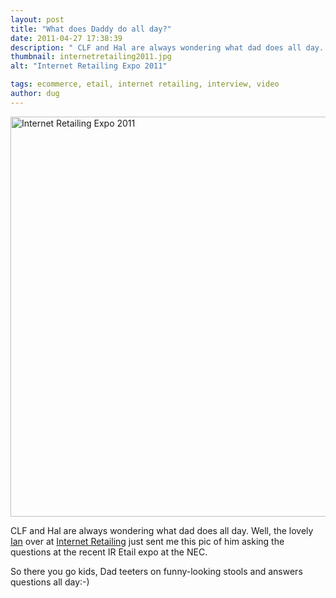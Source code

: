 ```yaml
---
layout: post
title: "What does Daddy do all day?"
date: 2011-04-27 17:38:39
description: " CLF and Hal are always wondering what dad does all day. Well, the lovely Ian over at Internet Retailing just sent me this pic of him asking the questions at the recent IR Etail expo at the NEC. So&#8230;"
thumbnail: internetretailing2011.jpg
alt: "Internet Retailing Expo 2011"

tags: ecommerce, etail, internet retailing, interview, video
author: dug
---
```


<p><a href="http://donkeyontheedge.com/assets_c/2011/04/internetretailing2011-614.html" onclick="window.open('http://donkeyontheedge.com/assets_c/2011/04/internetretailing2011-614.html','popup','width=4256,height=2832,scrollbars=no,resizable=no,toolbar=no,directories=no,location=no,menubar=no,status=no,left=0,top=0'); return false"><img src="http://donkeyontheedge.com/assets_c/2011/04/internetretailing2011-thumb-580x385-614.jpg" width="640" foo="385" alt="Internet Retailing Expo 2011"  style="" /></a></p>

<p><span class="caps">CLF </span>and Hal are always wondering what dad does all day. Well, the lovely <a href="http://www.ianjindal.com">Ian</a> over at <a href="http://www.internetretailing.net/">Internet Retailing</a> just sent me this pic of him asking the questions at the recent IR Etail expo at the <span class="caps">NEC.</span></p>

<p>So there you go kids, Dad teeters on funny-looking stools and answers questions all day:-)</p>
